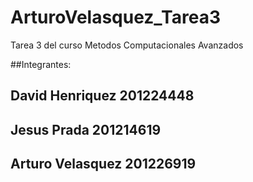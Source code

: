 # ArturoVelasquez_Tarea3

Tarea 3 del curso Metodos Computacionales Avanzados

##Integrantes:
## David Henriquez 201224448
## Jesus Prada 201214619
## Arturo Velasquez 201226919

